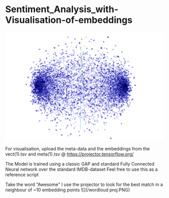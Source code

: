 # Sentiment_Analysis_with-Visualisation-of-embeddings
![](/emb.PNG)

For visualisation, upload the meta-data and the embeddings from the vect(1).tsv and meta(1).tsv @ https://projector.tensorflow.org/

The Model is trained using a classic GAP and standard Fully Connected Neural network over the standard IMDB-dataset
Feel free to use this as a reference script

Take the word "Awesome" I use the projector to look for the best match in a neighbour of ~10 embedding points
![](/wordloud proj.PNG)
